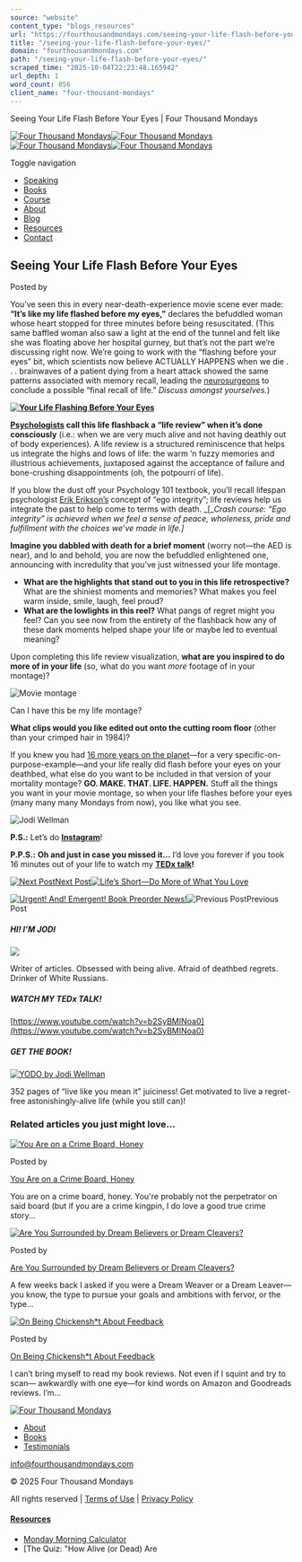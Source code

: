```yaml
---
source: "website"
content_type: "blogs_resources"
url: "https://fourthousandmondays.com/seeing-your-life-flash-before-your-eyes/"
title: "/seeing-your-life-flash-before-your-eyes/"
domain: "fourthousandmondays.com"
path: "/seeing-your-life-flash-before-your-eyes/"
scraped_time: "2025-10-04T22:23:48.165942"
url_depth: 1
word_count: 856
client_name: "four-thousand-mondays"
---
```


Seeing Your Life Flash Before Your Eyes | Four Thousand Mondays

[![Four Thousand Mondays](https://fourthousandmondays.com/wp-content/uploads/2020/06/FTMLogo_CMYK-1.png)![Four Thousand Mondays](https://fourthousandmondays.com/wp-content/uploads/2020/06/FTMLogo_CMYK-1.png)](https://fourthousandmondays.com/)[![Four Thousand Mondays](https://fourthousandmondays.com/wp-content/uploads/2020/06/FTMLogo_CMYK-1.png)![Four Thousand Mondays](https://fourthousandmondays.com/wp-content/uploads/2020/06/FTMLogo_CMYK-1.png)](https://fourthousandmondays.com/)

Toggle navigation

*   [Speaking](#collapse1)
*   [Books](#collapse2)
*   [Course](#collapse3)
*   [About](#collapse4)
*   [Blog](#collapse5)
*   [Resources](#collapse6)
*   [Contact](#collapse7)

## Seeing Your Life Flash Before Your Eyes

Posted by[](https://fourthousandmondays.com/author/jwellman/)

You’ve seen this in every near-death-experience movie scene ever made: **“It’s like my life flashed before my eyes,”** declares the befuddled woman whose heart stopped for three minutes before being resuscitated. (This same baffled woman also saw a light at the end of the tunnel and felt like she was floating above her hospital gurney, but that’s not the part we’re discussing right now. We’re going to work with the “flashing before your eyes” bit, which scientists now believe ACTUALLY HAPPENS when we die . . . brainwaves of a patient dying from a heart attack showed the same patterns associated with memory recall, leading the [neurosurgeons](https://www.frontiersin.org/articles/10.3389/fnagi.2022.813531/full) to conclude a possible “final recall of life.” _Discuss amongst yourselves._)

**[![Your Life Flashing Before Your Eyes](https://fourthousandmondays.com/wp-content/uploads/2023/09/Screenshot-2023-09-27-at-9.11.14-AM-300x103.png)](https://journals.sagepub.com/doi/abs/10.2190/DA9G-RHK5-N9JP-T6CC)**

**[Psychologists](https://journals.sagepub.com/doi/abs/10.2190/DA9G-RHK5-N9JP-T6CC) call this life flashback a “life review” when it’s done consciously** (i.e.: when we are very much alive and not having deathly out of body experiences). A life review is a structured reminiscence that helps us integrate the highs and lows of life: the warm ’n fuzzy memories and illustrious achievements, juxtaposed against the acceptance of failure and bone-crushing disappointments (oh, the potpourri of life).

If you blow the dust off your Psychology 101 textbook, you’ll recall lifespan psychologist [Erik Erikson’s](https://www.ncbi.nlm.nih.gov/books/NBK556096/) concept of “ego integrity”; life reviews help us integrate the past to help come to terms with death. _\[__Crash course: “Ego integrity” is achieved when we feel a sense of peace, wholeness, pride and fulfillment with the choices we’ve made in life.\]_

**Imagine you dabbled with death for a brief moment** (worry not—the AED is near), and lo and behold, you are now the befuddled enlightened one, announcing with incredulity that you’ve just witnessed your life montage.

*   **What are the highlights that stand out to you in this life retrospective?** What are the shiniest moments and memories? What makes you feel warm inside, smile, laugh, feel proud?
*   **What are the lowlights in this reel?** What pangs of regret might you feel? Can you see now from the entirety of the flashback how any of these dark moments helped shape your life or maybe led to eventual meaning?

Upon completing this life review visualization, **what are you inspired to do more of in your life** (so, what do you want _more_ footage of in your montage)?

![Movie montage](https://fourthousandmondays.com/wp-content/uploads/2023/09/200w.gif)

Can I have this be my life montage?

**What clips would you like edited out onto the cutting room floor** (other than your crimped hair in 1984)?

If you knew you had [16 more years on the planet](https://fourthousandmondays.com/what-if-you-knew-your-expiry-date/)—for a very specific-on-purpose-example—and your life really did flash before your eyes on your deathbed, what else do you want to be included in that version of your mortality montage? **GO. MAKE. THAT. LIFE. HAPPEN.** Stuff all the things you want in your movie montage, so when your life flashes before your eyes (many many many Mondays from now), you like what you see.

![Jodi Wellman](https://fourthousandmondays.com/wp-content/uploads/2020/06/Screen-Shot-2020-07-01-at-8.59.43-AM-e1593612268514.png)

**P.S.:** Let’s do **[Instagram](https://www.instagram.com/fourthousandmondays/)**!

**P.P.S.:** **Oh and just in case you missed it…** I’d love you forever if you took 16 minutes out of your life to watch my **[TEDx talk](https://fourthousandmondays.com/i-did-a-tedx-talk/)!**

[![Next Post](https://fourthousandmondays.com/wp-content/themes/h-code/assets/images/next-project.png)Next Post](https://fourthousandmondays.com/lifes-short-do-more-of-what-you-love/)[![Life’s Short—Do More of What You Love](https://fourthousandmondays.com/wp-content/uploads/2023/09/Blog-Image-1-133x83.jpg)](https://fourthousandmondays.com/lifes-short-do-more-of-what-you-love/ "Life’s Short—Do More of What You Love")

[](https://fourthousandmondays.com/urgent-and-emergent-book-preorder-news/)[![Urgent! And! Emergent! Book Preorder News!](https://fourthousandmondays.com/wp-content/uploads/2023/10/Blog-Image-1-1-133x83.jpg)](https://fourthousandmondays.com/urgent-and-emergent-book-preorder-news/ "Urgent! And! Emergent! Book Preorder News!")![Previous Post](https://fourthousandmondays.com/wp-content/themes/h-code/assets/images/previous-project.png)Previous Post

##### HI! I’M JODI

[![](https://fourthousandmondays.com/wp-content/uploads/2020/08/JodiBlog-3.png)](https://fourthousandmondays.com/about/)

Writer of articles. Obsessed with being
alive. Afraid of deathbed regrets.
Drinker of White Russians.

##### WATCH MY TEDx TALK!

[https://www.youtube.com/watch?v=b2SyBMINoa0](https://www.youtube.com/watch?v=b2SyBMINoa0)

##### GET THE BOOK!

[![YODO by Jodi Wellman](https://fourthousandmondays.com/wp-content/uploads/2023/10/Screenshot-2023-10-17-at-3.53.13 PM-300x300.png)](https://fourthousandmondays.com/book/)

352 pages of “live like you mean it” juiciness! Get motivated to live a regret-free astonishingly-alive life (while you still can)!

### Related articles you just might love...

[](https://fourthousandmondays.com/you-are-on-a-crime-board-honey/)[![You Are on a Crime Board, Honey](https://fourthousandmondays.com/wp-content/uploads/2025/09/Blog-Image-1-374x234.png)](https://fourthousandmondays.com/you-are-on-a-crime-board-honey/ "You Are on a Crime Board, Honey")

Posted by[](https://fourthousandmondays.com/author/jwellman/)

[You Are on a Crime Board, Honey](https://fourthousandmondays.com/you-are-on-a-crime-board-honey/)

You are on a crime board, honey. You're probably not the perpetrator on said board (but if you are a crime kingpin, I do love a good true crime story...

[](https://fourthousandmondays.com/are-you-surrounded-by-dream-believers-or-dream-cleavers/)[![Are You Surrounded by Dream Believers or Dream Cleavers?](https://fourthousandmondays.com/wp-content/uploads/2025/09/Blog-Image-374x234.png)](https://fourthousandmondays.com/are-you-surrounded-by-dream-believers-or-dream-cleavers/ "Are You Surrounded by Dream Believers or Dream Cleavers?")

Posted by[](https://fourthousandmondays.com/author/jwellman/)

[Are You Surrounded by Dream Believers or Dream Cleavers?](https://fourthousandmondays.com/are-you-surrounded-by-dream-believers-or-dream-cleavers/)

A few weeks back I asked if you were a Dream Weaver or a Dream Leaver—you know, the type to pursue your goals and ambitions with fervor, or the type...

[](https://fourthousandmondays.com/on-being-chickensht-about-feedback/)[![On Being Chickensh*t About Feedback](https://fourthousandmondays.com/wp-content/uploads/2025/08/Blog-Image-1-374x234.png)](https://fourthousandmondays.com/on-being-chickensht-about-feedback/ "On Being Chickensh*t About Feedback")

Posted by[](https://fourthousandmondays.com/author/jwellman/)

[On Being Chickensh\*t About Feedback](https://fourthousandmondays.com/on-being-chickensht-about-feedback/)

I can’t bring myself to read my book reviews. Not even if I squint and try to scan— awkwardly with one eye—for kind words on Amazon and Goodreads reviews. I’m...

[![Four Thousand Mondays](https://fourthousandmondays.com/wp-content/uploads/2020/06/FTMLogo_CMYK-1.png)](https://fourthousandmondays.com/)

*   [About](https://fourthousandmondays.com/about/)
*   [Books](https://fourthousandmondays.com/book/)
*   [Testimonials](https://fourthousandmondays.com/testimonials-2/)

[](https://www.linkedin.com/in/fourthousandmondays/)[](https://www.instagram.com/fourthousandmondays/)[info@fourthousandmondays.com](mailto:info@fourthousandmondays.com)

© 2025 Four Thousand Mondays

All rights reserved | [Terms of Use](https://fourthousandmondays.com/terms-of-use/) | [Privacy Policy](https://fourthousandmondays.com/privacy-policy/)

#### [Resources](https://fourthousandmondays.com/resources/)

*   [Monday Morning Calculator](https://fourthousandmondays.com/resources/)
*   [The Quiz: "How Alive (or Dead) Are